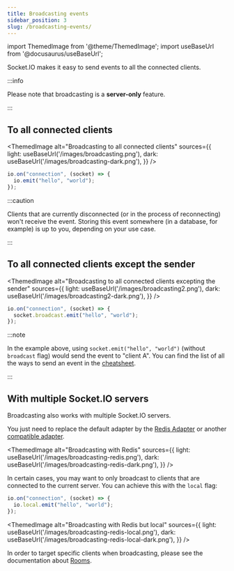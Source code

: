 ```yaml
---
title: Broadcasting events
sidebar_position: 3
slug: /broadcasting-events/
---
```


import ThemedImage from '@theme/ThemedImage';
import useBaseUrl from '@docusaurus/useBaseUrl';

Socket.IO makes it easy to send events to all the connected clients.

:::info

Please note that broadcasting is a **server-only** feature.

:::

## To all connected clients

<ThemedImage
  alt="Broadcasting to all connected clients"
  sources={{
    light: useBaseUrl('/images/broadcasting.png'),
    dark: useBaseUrl('/images/broadcasting-dark.png'),
  }}
/>

```js
io.on("connection", (socket) => {
  io.emit("hello", "world");
});
```

:::caution

Clients that are currently disconnected (or in the process of reconnecting) won't receive the event. Storing this event somewhere (in a database, for example) is up to you, depending on your use case.

:::

## To all connected clients except the sender

<ThemedImage
  alt="Broadcasting to all connected clients excepting the sender"
  sources={{
    light: useBaseUrl('/images/broadcasting2.png'),
    dark: useBaseUrl('/images/broadcasting2-dark.png'),
  }}
/>

```js
io.on("connection", (socket) => {
  socket.broadcast.emit("hello", "world");
});
```

:::note

In the example above, using `socket.emit("hello", "world")` (without `broadcast` flag) would send the event to "client A". You can find the list of all the ways to send an event in the [cheatsheet](/docs/v4/emit-cheatsheet/).

:::

## With multiple Socket.IO servers

Broadcasting also works with multiple Socket.IO servers.

You just need to replace the default adapter by the [Redis Adapter](/docs/v4/redis-adapter/) or another [compatible adapter](/docs/v4/adapter/).

<ThemedImage
  alt="Broadcasting with Redis"
  sources={{
    light: useBaseUrl('/images/broadcasting-redis.png'),
    dark: useBaseUrl('/images/broadcasting-redis-dark.png'),
  }}
/>

In certain cases, you may want to only broadcast to clients that are connected to the current server. You can achieve this with the `local` flag:

```js
io.on("connection", (socket) => {
  io.local.emit("hello", "world");
});
```

<ThemedImage
  alt="Broadcasting with Redis but local"
  sources={{
    light: useBaseUrl('/images/broadcasting-redis-local.png'),
    dark: useBaseUrl('/images/broadcasting-redis-local-dark.png'),
  }}
/>

In order to target specific clients when broadcasting, please see the documentation about [Rooms](/docs/v4/rooms/).
